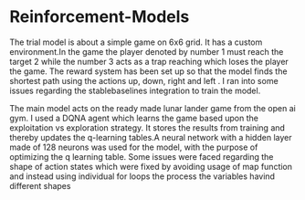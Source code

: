 # Reinforcement-Models
The trial model is about a simple game on 6x6 grid. It has a custom environment.In the game the player denoted by number 1 must reach the target 2 while the number 3 acts as a trap reaching which loses the player the game. The reward system has been set up so that the model finds the shortest path using the actions up, down, right and left . I ran into some issues regarding the stablebaselines integration to train the model.

The main model acts on the ready made lunar lander game from the open ai gym. I used a DQNA agent which learns the game based upon the exploitation vs exploration strategy. It stores the results from training and thereby updates the q-learning tables.A neural network with a hidden layer made of 128 neurons was used for the model, with the purpose of optimizing the q learning table. Some issues were faced regarding the shape of action states which were fixed by avoiding usage of map function and instead using individual for loops the process the variables havind different shapes
